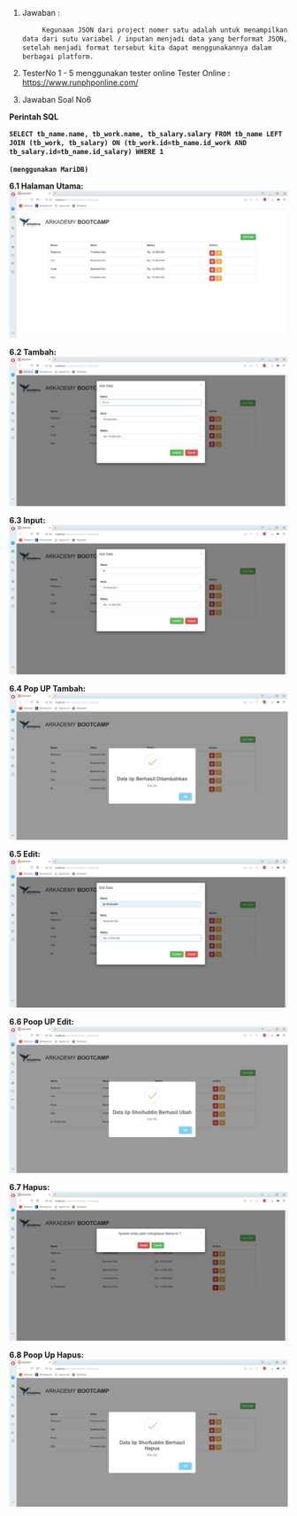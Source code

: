 1. Jawaban :

			Kegunaan JSON dari project nomer satu adalah untuk menampilkan data dari sutu variabel / inputan menjadi data yang berformat JSON, setelah menjadi format tersebut kita dapat menggunakannya dalam berbagai platform.

2. TesterNo 1 - 5 menggunakan tester online 	Tester Online : https://www.runphponline.com/






3. Jawaban Soal No6

<b>Perintah SQL
	
	SELECT tb_name.name, tb_work.name, tb_salary.salary FROM tb_name LEFT JOIN (tb_work, tb_salary) ON (tb_work.id=tb_name.id_work AND tb_salary.id=tb_name.id_salary) WHERE 1

	(menggunakan MariDB)
<b>

<b>6.1 Halaman Utama:
![Demo 1](https://raw.githubusercontent.com/shoifuddin/JawabanBatch11_K5_iip/master/Soalno6/ScreenShoot/01.%20Tampil.PNG)

<b>6.2 Tambah:
![Demo 1](https://raw.githubusercontent.com/shoifuddin/JawabanBatch11_K5_iip/master/Soalno6/ScreenShoot/02.%20Tambah.PNG)

<b>6.3 Input:
![Demo 1](https://raw.githubusercontent.com/shoifuddin/JawabanBatch11_K5_iip/master/Soalno6/ScreenShoot/03.%20Input.PNG)

<b>6.4 Pop UP Tambah:
![Demo 1](https://raw.githubusercontent.com/shoifuddin/JawabanBatch11_K5_iip/master/Soalno6/ScreenShoot/04.%20PopUP.PNG)

<b>6.5 Edit:
![Demo 1](https://raw.githubusercontent.com/shoifuddin/JawabanBatch11_K5_iip/master/Soalno6/ScreenShoot/05.%20Edit.PNG)

<b>6.6 Poop UP Edit:
![Demo 1](https://raw.githubusercontent.com/shoifuddin/JawabanBatch11_K5_iip/master/Soalno6/ScreenShoot/06.%20PoopUPEdit.PNG)

<b>6.7 Hapus:
![Demo 1](https://raw.githubusercontent.com/shoifuddin/JawabanBatch11_K5_iip/master/Soalno6/ScreenShoot/07.%20Hapus.PNG)

<b>6.8 Poop Up Hapus:
![Demo 1](https://raw.githubusercontent.com/shoifuddin/JawabanBatch11_K5_iip/master/Soalno6/ScreenShoot/08.%20PoopUPHapus.PNG)
